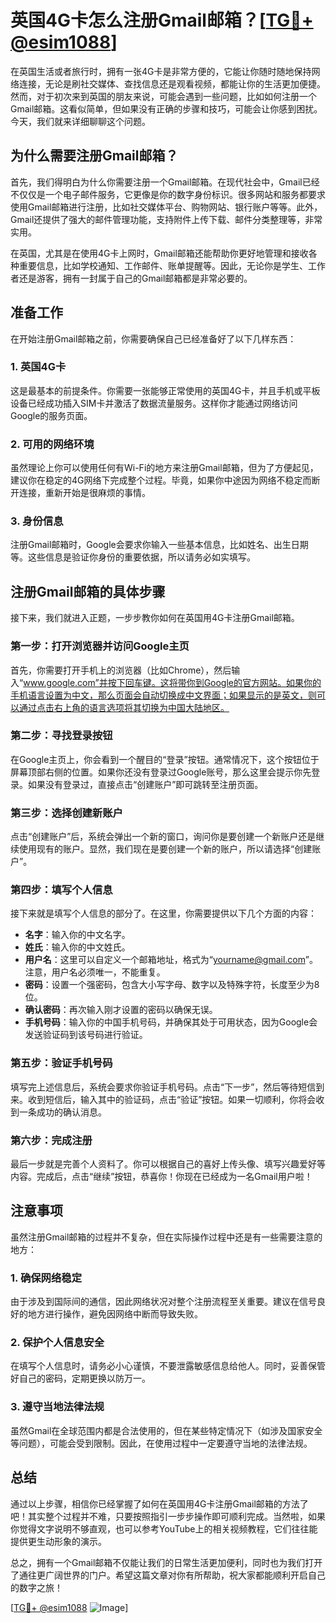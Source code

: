 # 英国4G卡怎么注册Gmail邮箱？[[TG💪+ @esim1088](https://t.me/s/esim1088)]

在英国生活或者旅行时，拥有一张4G卡是非常方便的，它能让你随时随地保持网络连接，无论是刷社交媒体、查找信息还是观看视频，都能让你的生活更加便捷。然而，对于初次来到英国的朋友来说，可能会遇到一些问题，比如如何注册一个Gmail邮箱。这看似简单，但如果没有正确的步骤和技巧，可能会让你感到困扰。今天，我们就来详细聊聊这个问题。

## 为什么需要注册Gmail邮箱？

首先，我们得明白为什么你需要注册一个Gmail邮箱。在现代社会中，Gmail已经不仅仅是一个电子邮件服务，它更像是你的数字身份标识。很多网站和服务都要求使用Gmail邮箱进行注册，比如社交媒体平台、购物网站、银行账户等等。此外，Gmail还提供了强大的邮件管理功能，支持附件上传下载、邮件分类整理等，非常实用。

在英国，尤其是在使用4G卡上网时，Gmail邮箱还能帮助你更好地管理和接收各种重要信息，比如学校通知、工作邮件、账单提醒等。因此，无论你是学生、工作者还是游客，拥有一封属于自己的Gmail邮箱都是非常必要的。

## 准备工作

在开始注册Gmail邮箱之前，你需要确保自己已经准备好了以下几样东西：

### 1. 英国4G卡

这是最基本的前提条件。你需要一张能够正常使用的英国4G卡，并且手机或平板设备已经成功插入SIM卡并激活了数据流量服务。这样你才能通过网络访问Google的服务页面。

### 2. 可用的网络环境

虽然理论上你可以使用任何有Wi-Fi的地方来注册Gmail邮箱，但为了方便起见，建议你在稳定的4G网络下完成整个过程。毕竟，如果你中途因为网络不稳定而断开连接，重新开始是很麻烦的事情。

### 3. 身份信息

注册Gmail邮箱时，Google会要求你输入一些基本信息，比如姓名、出生日期等。这些信息是验证你身份的重要依据，所以请务必如实填写。

## 注册Gmail邮箱的具体步骤

接下来，我们就进入正题，一步步教你如何在英国用4G卡注册Gmail邮箱。

### 第一步：打开浏览器并访问Google主页

首先，你需要打开手机上的浏览器（比如Chrome），然后输入“www.google.com”并按下回车键。这将带你到Google的官方网站。如果你的手机语言设置为中文，那么页面会自动切换成中文界面；如果显示的是英文，则可以通过点击右上角的语言选项将其切换为中国大陆地区。

### 第二步：寻找登录按钮

在Google主页上，你会看到一个醒目的“登录”按钮。通常情况下，这个按钮位于屏幕顶部右侧的位置。如果你还没有登录过Google账号，那么这里会提示你先登录。如果没有登录过，直接点击“创建账户”即可跳转至注册页面。

### 第三步：选择创建新账户

点击“创建账户”后，系统会弹出一个新的窗口，询问你是要创建一个新账户还是继续使用现有的账户。显然，我们现在是要创建一个新的账户，所以请选择“创建账户”。

### 第四步：填写个人信息

接下来就是填写个人信息的部分了。在这里，你需要提供以下几个方面的内容：

- **名字**：输入你的中文名字。
- **姓氏**：输入你的中文姓氏。
- **用户名**：这里可以自定义一个邮箱地址，格式为“yourname@gmail.com”。注意，用户名必须唯一，不能重复。
- **密码**：设置一个强密码，包含大小写字母、数字以及特殊字符，长度至少为8位。
- **确认密码**：再次输入刚才设置的密码以确保无误。
- **手机号码**：输入你的中国手机号码，并确保其处于可用状态，因为Google会发送验证码到该号码进行验证。

### 第五步：验证手机号码

填写完上述信息后，系统会要求你验证手机号码。点击“下一步”，然后等待短信到来。收到短信后，输入其中的验证码，点击“验证”按钮。如果一切顺利，你将会收到一条成功的确认消息。

### 第六步：完成注册

最后一步就是完善个人资料了。你可以根据自己的喜好上传头像、填写兴趣爱好等内容。完成后，点击“继续”按钮，恭喜你！你现在已经成为一名Gmail用户啦！

## 注意事项

虽然注册Gmail邮箱的过程并不复杂，但在实际操作过程中还是有一些需要注意的地方：

### 1. 确保网络稳定

由于涉及到国际间的通信，因此网络状况对整个注册流程至关重要。建议在信号良好的地方进行操作，避免因网络中断而导致失败。

### 2. 保护个人信息安全

在填写个人信息时，请务必小心谨慎，不要泄露敏感信息给他人。同时，妥善保管好自己的密码，定期更换以防万一。

### 3. 遵守当地法律法规

虽然Gmail在全球范围内都是合法使用的，但在某些特定情况下（如涉及国家安全等问题），可能会受到限制。因此，在使用过程中一定要遵守当地的法律法规。

## 总结

通过以上步骤，相信你已经掌握了如何在英国用4G卡注册Gmail邮箱的方法了吧！其实整个过程并不难，只要按照指引一步步操作即可顺利完成。当然啦，如果你觉得文字说明不够直观，也可以参考YouTube上的相关视频教程，它们往往能提供更生动形象的演示。

总之，拥有一个Gmail邮箱不仅能让我们的日常生活更加便利，同时也为我们打开了通往更广阔世界的门户。希望这篇文章对你有所帮助，祝大家都能顺利开启自己的数字之旅！

[[TG💪+ @esim1088](https://t.me/s/esim1088) ![Image](https://i.postimg.cc/4NQfJmqS/Snipaste-2025-05-13-00-14-12.png)]